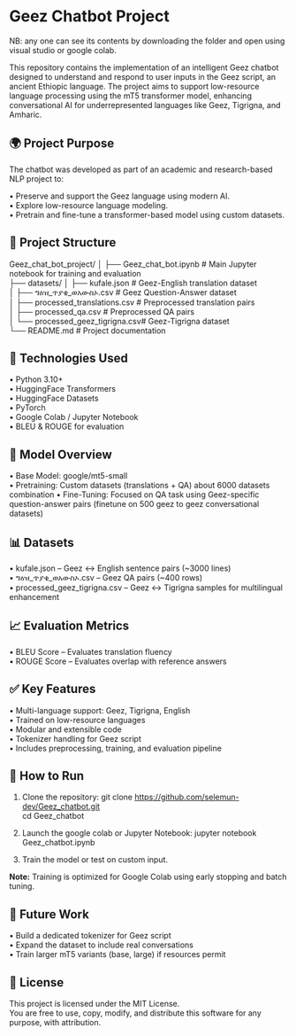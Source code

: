 Geez Chatbot Project 
====================
NB: any one can see its contents by downloading the folder and open using visual studio or google colab.


This repository contains the implementation of an intelligent Geez chatbot designed to understand and respond to user inputs in the Geez script, an ancient Ethiopic language. The project aims to support low-resource language processing using the mT5 transformer model, enhancing conversational AI for underrepresented languages like Geez, Tigrigna, and Amharic.

🌍 Project Purpose
------------------
The chatbot was developed as part of an academic and research-based NLP project to:

• Preserve and support the Geez language using modern AI.  
• Explore low-resource language modeling.  
• Pretrain and fine-tune a transformer-based model using custom datasets.  

📁 Project Structure
--------------------
Geez_chat_bot_project/
│
├── Geez_chat_bot.ipynb            # Main Jupyter notebook for training and evaluation  
├── datasets/
│   ├── kufale.json                # Geez-English translation dataset  
│   ├── ግዕዝ_ጥያቄ_ወአውስኦ.csv          # Geez Question-Answer dataset  
│   ├── processed_translations.csv # Preprocessed translation pairs  
│   ├── processed_qa.csv           # Preprocessed QA pairs  
│   └── processed_geez_tigrigna.csv# Geez-Tigrigna dataset  
└── README.md                      # Project documentation  

🔧 Technologies Used
--------------------
• Python 3.10+  
• HuggingFace Transformers  
• HuggingFace Datasets  
• PyTorch  
• Google Colab / Jupyter Notebook  
• BLEU & ROUGE for evaluation  

🧠 Model Overview
-----------------
• Base Model: google/mt5-small  
• Pretraining: Custom datasets (translations + QA) about 6000 datasets combination 
• Fine-Tuning: Focused on QA task using Geez-specific question-answer pairs (finetune on 500 geez to geez conversational datasets) 

📊 Datasets
-----------
• kufale.json – Geez ↔ English sentence pairs (~3000 lines)  
• ግዕዝ_ጥያቄ_ወአውስኦ.csv – Geez QA pairs (~400 rows)  
• processed_geez_tigrigna.csv – Geez ↔ Tigrigna samples for multilingual enhancement  

📈 Evaluation Metrics
---------------------
• BLEU Score – Evaluates translation fluency  
• ROUGE Score – Evaluates overlap with reference answers  

✅ Key Features
---------------
• Multi-language support: Geez, Tigrigna, English  
• Trained on low-resource languages  
• Modular and extensible code  
• Tokenizer handling for Geez script  
• Includes preprocessing, training, and evaluation pipeline  

🚀 How to Run
-------------
1. Clone the repository:
    git clone https://github.com/selemun-dev/Geez_chatbot.git  
    cd Geez_chatbot

2. Launch the google colab or Jupyter Notebook:
    jupyter notebook Geez_chatbot.ipynb

3. Train the model or test on custom input.

**Note:** Training is optimized for Google Colab using early stopping and batch tuning.

📌 Future Work
--------------
• Build a dedicated tokenizer for Geez script  
• Expand the dataset to include real conversations   
• Train larger mT5 variants (base, large) if resources permit  

📜 License
----------
This project is licensed under the MIT License.  
You are free to use, copy, modify, and distribute this software for any purpose, with attribution.
